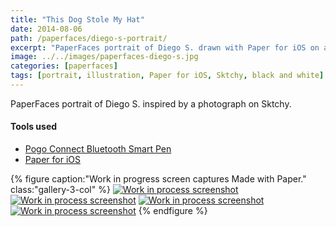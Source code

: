 ```yaml
---
title: "This Dog Stole My Hat"
date: 2014-08-06
path: /paperfaces/diego-s-portrait/
excerpt: "PaperFaces portrait of Diego S. drawn with Paper for iOS on an iPad."
image: ../../images/paperfaces-diego-s.jpg
categories: [paperfaces]
tags: [portrait, illustration, Paper for iOS, Sktchy, black and white]
---
```


PaperFaces portrait of Diego S. inspired by a photograph on Sktchy.

#### Tools used

- [Pogo Connect Bluetooth Smart Pen](https://www.amazon.com/gp/product/B009K448L4/ref=as_li_ss_tl?ie=UTF8&camp=1789&creative=390957&creativeASIN=B009K448L4&linkCode=as2&tag=mademist-20)
- [Paper for iOS](https://paper.bywetransfer.com/)

{% figure caption:"Work in progress screen captures Made with Paper." class:"gallery-3-col" %}
[![Work in process screenshot](../../images/paperfaces-diego-s-process-1-600.jpg)](../../images/paperfaces-diego-s-process-1-lg.jpg) [![Work in process screenshot](../../images/paperfaces-diego-s-process-2-600.jpg)](../../images/paperfaces-diego-s-process-2-lg.jpg) [![Work in process screenshot](../../images/paperfaces-diego-s-process-3-600.jpg)](../../images/paperfaces-diego-s-process-3-lg.jpg) [![Work in process screenshot](../../images/paperfaces-diego-s-process-4-600.jpg)](../../images/paperfaces-diego-s-process-4-lg.jpg)
{% endfigure %}
